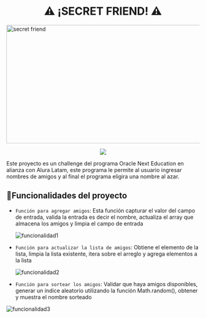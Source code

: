   <h1 align="center">⚠ ¡SECRET FRIEND! ⚠</h1>
  
  <img width="948" height="309" alt="secret friend" src="https://github.com/user-attachments/assets/2ca0cfed-1b15-48a2-bcdc-ebd35e58806c" />
  
  <p align="center">
  <img src="https://img.shields.io/badge/STATUS-TERMINADO%20-red">
  </p>

  Este proyecto es un challenge del programa Oracle Next Education en alianza con Alura Latam, este programa le permite al usuario ingresar nombres de amigos y al final el programa eligira una nombre al azar.

  ## :hammer:Funcionalidades del proyecto
  
- `Función para agregar amigos`: Esta función capturar el valor del campo de entrada, valida la entrada es decir el nombre, actualiza el array que almacena los amigos y limpia el campo de entrada
  
  ![funcionalidad1](https://github.com/user-attachments/assets/1743bc0d-9355-49fe-a6bd-1d62b57c0dfd)

- `Función para actualizar la lista de amigos`: Obtiene el elemento de la lista, limpia la lista existente, itera sobre el arreglo y agrega elementos a la lista

  ![funcionalidad2](https://github.com/user-attachments/assets/c9c22794-66fd-48e3-89ab-dd86affcb366)

- `Función para sortear los amigos`: Validar que haya amigos disponibles, generar un índice aleatorio utilizando la función Math.random(), obtener y muestra el nombre sorteado

![funcionalidad3](https://github.com/user-attachments/assets/4be2a837-33b8-43bd-95a9-7dd8de2497d2)
